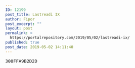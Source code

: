 ```yaml
---
ID: 12199
post_title: Lastreadi IX
author: Fipor
post_excerpt: ""
layout: post
permalink: >
  https://portalrepository.com/2019/05/02/lastreadi-ix/
published: true
post_date: 2019-05-02 14:11:40
---
```

<pre>300FFA9B2D2D</pre>